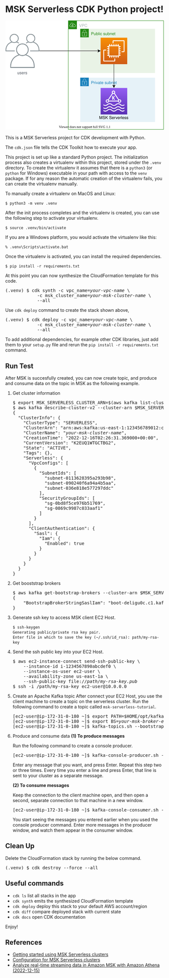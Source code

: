 
# MSK Serverless CDK Python project!

![msk-serverless-arch](./msk-serverless-arch.svg)

This is a MSK Serverless project for CDK development with Python.

The `cdk.json` file tells the CDK Toolkit how to execute your app.

This project is set up like a standard Python project.  The initialization
process also creates a virtualenv within this project, stored under the `.venv`
directory.  To create the virtualenv it assumes that there is a `python3`
(or `python` for Windows) executable in your path with access to the `venv`
package. If for any reason the automatic creation of the virtualenv fails,
you can create the virtualenv manually.

To manually create a virtualenv on MacOS and Linux:

```
$ python3 -m venv .venv
```

After the init process completes and the virtualenv is created, you can use the following
step to activate your virtualenv.

```
$ source .venv/bin/activate
```

If you are a Windows platform, you would activate the virtualenv like this:

```
% .venv\Scripts\activate.bat
```

Once the virtualenv is activated, you can install the required dependencies.

```
$ pip install -r requirements.txt
```

At this point you can now synthesize the CloudFormation template for this code.

<pre>
(.venv) $ cdk synth -c vpc_name=<i>your-vpc-name</i> \
            -c msk_cluster_name=<i>your-msk-cluster-name</i> \
            --all
</pre>

Use `cdk deploy` command to create the stack shown above,

<pre>
(.venv) $ cdk deploy -c vpc_name=<i>your-vpc-name</i> \
            -c msk_cluster_name=<i>your-msk-cluster-name</i> \
            --all
</pre>

To add additional dependencies, for example other CDK libraries, just add
them to your `setup.py` file and rerun the `pip install -r requirements.txt`
command.

## Run Test

After MSK is succesfully created, you can now create topic, and produce and consume data on the topic in MSK as the following example.

1. Get cluster information
   <pre>
   $ export MSK_SERVERLESS_CLUSTER_ARN=$(aws kafka list-clusters-v2 | jq -r '.ClusterInfoList[] | select(.ClusterName == "<i>your-msk-cluster-name</i>") | .ClusterArn')
   $ aws kafka describe-cluster-v2 --cluster-arn $MSK_SERVERLESS_CLUSTER_ARN
   {
     "ClusterInfo": {
       "ClusterType": "SERVERLESS",
       "ClusterArn": "arn:aws:kafka:us-east-1:123456789012:cluster/<i>your-msk-cluster-name</i>/813876e5-2023-4882-88c4-58ad8599da5a-s2",
       "ClusterName": "<i>your-msk-cluster-name</i>",
       "CreationTime": "2022-12-16T02:26:31.369000+00:00",
       "CurrentVersion": "K2EUQ1WTGCTBG2",
       "State": "ACTIVE",
       "Tags": {},
       "Serverless": {
         "VpcConfigs": [
           {
             "SubnetIds": [
               "subnet-0113628395a293b98",
               "subnet-090240f6a94a4b5aa",
               "subnet-036e818e577297ddc"
             ],
             "SecurityGroupIds": [
               "sg-0bd8f5ce976b51769",
               "sg-0869c9987c033aaf1"
             ]
           }
         ],
         "ClientAuthentication": {
           "Sasl": {
             "Iam": {
               "Enabled": true
             }
           }
         }
       }
     }
   }
   </pre>

2. Get booststrap brokers

   <pre>
   $ aws kafka get-bootstrap-brokers --cluster-arn $MSK_SERVERLESS_CLUSTER_ARN
   {
       "BootstrapBrokerStringSaslIam": "boot-deligu0c.c1.kafka-serverless.<i>{region}</i>.amazonaws.com:9098"
   }
   </pre>

3. Generate ssh key to access MSK client EC2 Host.

   ```
   $ ssh-keygen
   Generating public/private rsa key pair.
   Enter file in which to save the key (~/.ssh/id_rsa): path/my-rsa-key
   ```

4. Send the ssh public key into your EC2 Host.

   <pre>
   $ aws ec2-instance-connect send-ssh-public-key \
       --instance-id i-1234567890abcdef0 \
       --instance-os-user ec2-user \
       --availability-zone us-east-1a \
       --ssh-public-key file://<i>path/my-rsa-key.pub</i>
   $ ssh -i /path/my-rsa-key ec2-user@10.0.0.0
   </pre>

5. Create an Apache Kafka topic
   After connect your EC2 Host, you use the client machine to create a topic on the serverless cluster.
   Run the following command to create a topic called `msk-serverless-tutorial`.
   <pre>
   [ec2-user@ip-172-31-0-180 ~]$ export PATH=$HOME/opt/kafka/bin:$PATH
   [ec2-user@ip-172-31-0-180 ~]$ export BS=<i>your-msk-broker-endpoint</i>
   [ec2-user@ip-172-31-0-180 ~]$ kafka-topics.sh --bootstrap-server $BS --command-config client.properties --create --topic <i>msk-serverless-tutorial</i> --partitions 6 --replication-factor 2
   </pre>

6. Produce and consume data
   **(1) To produce messages**

   Run the following command to create a console producer.

   <pre>
   [ec2-user@ip-172-31-0-180 ~]$ kafka-console-producer.sh --broker-list $BS --producer.config client.properties --topic <i>msk-serverless-tutorial</i>
   </pre>

   Enter any message that you want, and press Enter. Repeat this step two or three times. Every time you enter a line and press Enter, that line is sent to your cluster as a separate message.

   **(2) To consume messages**

   Keep the connection to the client machine open, and then open a second, separate connection to that machine in a new window.

   <pre>
   [ec2-user@ip-172-31-0-180 ~]$ kafka-console-consumer.sh --bootstrap-server $BS --consumer.config client.properties --topic <i>msk-serverless-tutorial</i> --from-beginning
   </pre>

   You start seeing the messages you entered earlier when you used the console producer command.
   Enter more messages in the producer window, and watch them appear in the consumer window.


## Clean Up

Delete the CloudFormation stack by running the below command.

<pre>
(.venv) $ cdk destroy --force --all
</pre>

## Useful commands

 * `cdk ls`          list all stacks in the app
 * `cdk synth`       emits the synthesized CloudFormation template
 * `cdk deploy`      deploy this stack to your default AWS account/region
 * `cdk diff`        compare deployed stack with current state
 * `cdk docs`        open CDK documentation

Enjoy!

## References

 * [Getting started using MSK Serverless clusters](https://docs.aws.amazon.com/msk/latest/developerguide/serverless-getting-started.html)
 * [Configuration for MSK Serverless clusters](https://docs.aws.amazon.com/msk/latest/developerguide/serverless-config.html)
 * [Analyze real-time streaming data in Amazon MSK with Amazon Athena (2022-12-15)](https://aws.amazon.com/ko/blogs/big-data/analyze-real-time-streaming-data-in-amazon-msk-with-amazon-athena/)

